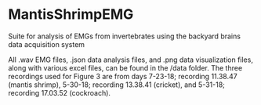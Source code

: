 # MantisShrimpEMG
Suite for analysis of EMGs from invertebrates using the backyard brains data acquisition system

All .wav EMG files, .json data analysis files, and .png data visualization files, along with various excel files, can be found in the /data folder.
The three recordings used for Figure 3 are from days 7-23-18; recording 11.38.47 (mantis shrimp), 5-30-18; recording 13.38.41 (cricket), and 5-31-18; recording 
17.03.52 (cockroach).
